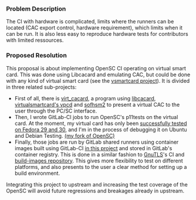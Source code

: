 ### Problem Description

The CI with hardware is complicated, limits where the runners can be located (CAC export control, hardware requirement), which limits when it can be run. It is also less easy to reproduce hardware tests for contributors with limited ressources.

### Proposed Resolution

This proposal is about implementing OpenSC CI operating on virtual smart card. This was done using Libcacard and emulating CAC, but could be done with any kind of virtual smart card (see the [vsmartcard project](https://github.com/frankmorgner/vsmartcard/)).
It is divided in three related sub-projects:

 - First of all, there is [virt_cacard](https://github.com/PL4typus/virt_cacard), a program using [libcacard](https://gitlab.freedesktop.org/spice/libcacard/), [virtualsmartcard's vpcd](https://github.com/frankmorgner/vsmartcard/tree/master/virtualsmartcard) and [sofhsm2](https://github.com/opendnssec/SoftHSMv2) to present a virtual CAC to the user through the PC/SC interface. 
 - Then, I wrote GitLab-CI jobs to run OpenSC's p11tests on the virtual card. At the moment, my virtual card has only been [successfully tested on Fedora 29 and 30](https://gitlab.com/PL4typus/OpenSC/pipelines/71421677), and I'm in the process of debugging it on Ubuntu and Debian Testing. [(my fork of OpenSC)](https://gitlab.com/PL4typus/OpenSC/tree/virt_cacard)
 - Finally, those jobs are run by GitLab shared runners using container images built using GitLab-CI [in this project](https://gitlab.com/PL4typus/opensc-images) and stored in GitLab's container registry. This is done in a similar fashion to [GnuTLS](https://gitlab.com/gnutls/gnutls)'s CI and [build-images repository](https://gitlab.com/gnutls/build-images/). This gives more flexibility to test on different platforms, and also presents to the user a clear method for setting up a build environment.

Integrating this project to upstream and increasing the test coverage of the OpenSC will avoid future regressions and breakages already in upstream.
